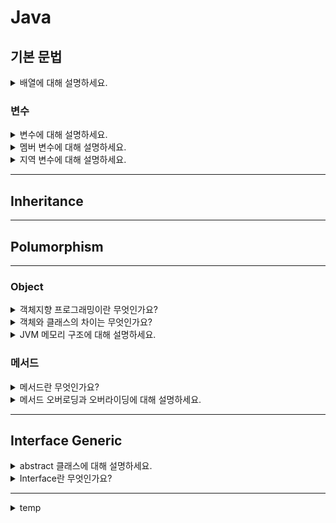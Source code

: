 # Java

## 기본 문법

<details>
<summary>배열에 대해 설명하세요.</summary>

동일한 타입의 데이터 0개 이상을 하나의 연속된 메모리 공간에서 관리하는 것입니다. <br>
요소에 접근하는 속도가 매우 빠르고, 한번 생성 크기 변경이 불가합니다.

</details>

### 변수

<details>
<summary>변수에 대해 설명하세요.</summary>

자료를 저장하기 위한 메모리 공간에 값을 할당 후 사용합니다. <br>
기본형인 primitive type과 참조형인 reference type으로 구분됩니다. <br>
기본형은 미리 정해진 크기의 메모리 사이즈로 표현되며, 변수 자체에 값을 저장합니다. <br>
참조형은 크기가 미리 정해질 수 없는 데이터의 표현으로, 실제 값을 참조할 수 있는 주소를 저장합니다.

</details>

<details>
<summary>멤버 변수에 대해 설명하세요.</summary>

준비중...

</details>

<details>
<summary>지역 변수에 대해 설명하세요.</summary>

준비중..

</details>

---

## Inheritance

---

## Polumorphism

---

### Object

<details>
<summary>객체지향 프로그래밍이란 무엇인가요?</summary>

객체란 주체가 활용할 수 있는 우리 주변에 있는 모든 것으로, <br>
객체지향 프로그래밍이란 주변의 많은 것들을 객체화해서 프로그래밍 하는 것입니다. <br>
모듈화된 프로그래밍을 통해 추가, 수정, 삭제가 용이하며 재사용성을 높일 수 있습니다.

</details>

<details>
<summary>객체와 클래스의 차이는 무엇인가요?</summary>

클래스는 현실의 객체가 갖는 속성과 기능을 추상화하여 정의한 것입니다. <br>
그 클래스는 구체화되어 프로그램의 객체, 즉 Instance가 됩니다.<br>
클래스는 데이터 타입으로 객체의 설계도이고, 객체는 클래스를 데이터 타입으로 하여 메모리에 생성된 데이터입니다.

</details>

<details>
<summary>JVM 메모리 구조에 대해 설명하세요.</summary>

준비중...

</details>

### 메서드

<details>
<summary>메서드란 무엇인가요?</summary>

현실의 객체가 하는 동작을 프로그래밍화한 것으로, 어떤 작업을 수행하는 명령문의 집합입니다. <br>
코드의 중복을 방지하고 양을 줄일 수 있으며, 유지 보수가 용이하다는 장점이 있습니다.

</details>

<details>
<summary>메서드 오버로딩과 오버라이딩에 대해 설명하세요.</summary>

준비중...

</details>

---

## Interface Generic

<details>
<summary>abstract 클래스에 대해 설명하세요.</summary>

abstract 클래스는 상속 전용의 클래스를 만들어 구현의 강제를 통해 프로그램의 안정성을 향상시킬 수 있습니다. <br>
메서드의 선언부만 남기고 객체를 생성할 수 없는 클래스의 의미로 abstract 키워드를 사용합니다.

</details>

<details>
<summary>Interface란 무엇인가요?</summary>

최고 수준의 추상화 단계로 모든 멤버 변수는 `public static final`, 모든 메서드는 `public abstract` 이며 생략이 가능합니다. <br>
클래스와 마찬가지로 `extends` 키워드를 이용해 상속할 수 있으며, 다른 점은 헷갈릴 메서드 구현 자체가 없으므로 다중 상속이 가능하다는 점입니다.

</details>

---

<details>
<summary>temp</summary>

temp

</details>
